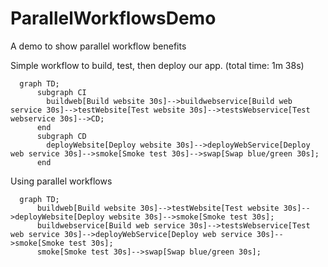 # ParallelWorkflowsDemo
A demo to show parallel workflow benefits

Simple workflow to build, test, then deploy our app. (total time: 1m 38s)
```mermaid
  graph TD;
      subgraph CI
        buildweb[Build website 30s]-->buildwebservice[Build web service 30s]-->testWebsite[Test website 30s]-->testsWebservice[Test webservice 30s]-->CD;
      end
      subgraph CD
        deployWebsite[Deploy website 30s]-->deployWebService[Deploy web service 30s]-->smoke[Smoke test 30s]-->swap[Swap blue/green 30s];
      end
```

Using parallel workflows
```mermaid
  graph TD;
      buildweb[Build website 30s]-->testWebsite[Test website 30s]-->deployWebsite[Deploy website 30s]-->smoke[Smoke test 30s];
      buildwebservice[Build web service 30s]-->testsWebservice[Test web service 30s]-->deployWebService[Deploy web service 30s]-->smoke[Smoke test 30s];
      smoke[Smoke test 30s]-->swap[Swap blue/green 30s];
```
